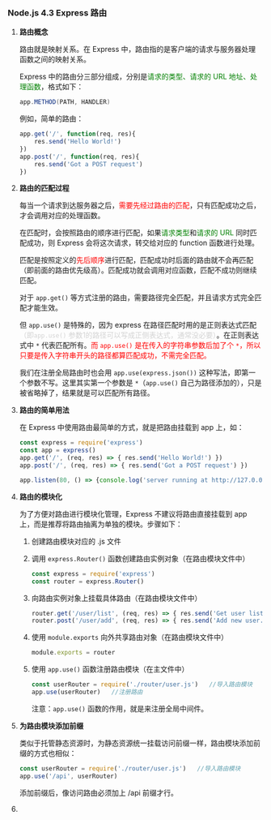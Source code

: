 ### Node.js 4.3 Express 路由

1. **路由概念**

   路由就是映射关系。在 Express 中，路由指的是客户端的请求与服务器处理函数之间的映射关系。

   Express 中的路由分三部分组成，分别是<font color='green'>请求的类型、请求的 URL 地址、处理函数</font>，格式如下：

   ```java
   app.METHOD(PATH, HANDLER)
   ```

   例如，简单的路由：

   ```javascript
   app.get('/', function(req, res){
       res.send('Hello World!')
   })
   app.post('/', function(req, res){
       res.send('Got a POST request')
   })
   ```

   

2. **路由的匹配过程**

   每当一个请求到达服务器之后，<font color='red'>需要先经过路由的匹配</font>，只有匹配成功之后，才会调用对应的处理函数。

   在匹配时，会按照路由的顺序进行匹配，如果<font color='green'>请求类型</font>和<font color='green'>请求的 URL</font> 同时匹配成功，则 Express 会将这次请求，转交给对应的 function 函数进行处理。

   匹配是按照定义的<font color='red'>先后顺序</font>进行匹配，匹配成功时后面的路由就不会再匹配（即前面的路由优先级高）。匹配成功就会调用对应函数，匹配不成功则继续匹配。

   

   对于 `app.get()` 等方式注册的路由，需要路径完全匹配，并且请求方式完全匹配才能生效。

   但 `app.use()` 是特殊的，因为 express 在路径匹配时用的是正则表达式匹配<font color='lightgray'>（即`app.use()` 参数1的路径可以写成正侧表达式，通常没必要）</font>。在正则表达式中 `*` 代表匹配所有。<font color='red'>而 `app.use()` 是在传入的字符串参数后加了个 `*`，所以只要是传入字符串开头的路径都算匹配成功，不需完全匹配。</font>

   我们在注册全局路由时也会用 `app.use(express.json())` 这种写法，即第一个参数不写。这里其实第一个参数是 `*`（`app.use()` 自己为路径添加的），只是被省略掉了，结果就是可以匹配所有路径。

   

3. **路由的简单用法**

   在 Express 中使用路由最简单的方式，就是把路由挂载到 app 上，如：

   ```javascript
   const express = require('express')
   const app = express()
   app.get('/', (req, res) => { res.send('Hello World!') })
   app.post('/', (req, res) => { res.send('Got a POST request') })
   
   app.listen(80, () => {console.log('server running at http://127.0.0.1')})
   ```

   

4. **路由的模块化**

   为了方便对路由进行模块化管理，Express 不建议将路由直接挂载到 app 上，而是推荐将路由抽离为单独的模块。步骤如下：

   1. 创建路由模块对应的 .js 文件

   2. 调用 `express.Router()` 函数创建路由实例对象（在路由模块文件中）

      ```javascript
      const express = require('express')
      const router = express.Router()
      ```

   3. 向路由实例对象上挂载具体路由（在路由模块文件中）

      ```javascript
      router.get('/user/list', (req, res) => { res.send('Get user list.') })
      router.post('/user/add', (req, res) => { res.send('Add new user.') })
      ```

   4. 使用 `module.exports` 向外共享路由对象（在路由模块文件中）

      ```javascript
      module.exports = router
      ```

   5. 使用 `app.use()` 函数注册路由模块（在主文件中）

      ```javascript
      const userRouter = require('./router/user.js')   //导入路由模块
      app.use(userRouter)   //注册路由
      ```

      注意：`app.use()` 函数的作用，就是来注册全局中间件。
      
      

5. **为路由模块添加前缀**

   类似于托管静态资源时，为静态资源统一挂载访问前缀一样，路由模块添加前缀的方式也相似：

   ```javascript
   const userRouter = require('./router/user.js')   //导入路由模块
   app.use('/api', userRouter)
   ```

   添加前缀后，像访问路由必须加上 /api 前缀才行。

   

6. 